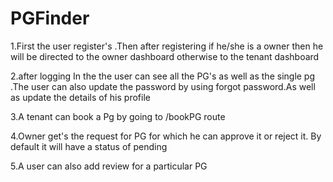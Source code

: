 # PGFinder

1.First the user register's .Then after registering if he/she is a owner then he will be directed to the owner dashboard otherwise to the tenant dashboard

2.after logging In the the user can see all the PG's as well as the single pg .The user can also update the password by using forgot password.As well as update the details of his profile

3.A tenant can book a Pg by going to /bookPG route

4.Owner get's the request for PG for which he can approve it or reject it. By default it will have a status of pending

5.A user can also add review for a particular PG 